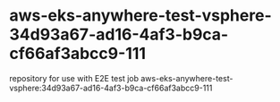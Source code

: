 # aws-eks-anywhere-test-vsphere-34d93a67-ad16-4af3-b9ca-cf66af3abcc9-111
repository for use with E2E test job aws-eks-anywhere-test-vsphere:34d93a67-ad16-4af3-b9ca-cf66af3abcc9-111
